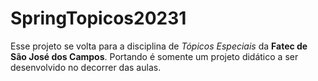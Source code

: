 # SpringTopicos20231

Esse projeto se volta para a disciplina de _Tópicos Especiais_ da **Fatec de São José dos Campos**. Portando é somente um projeto didático a ser desenvolvido no decorrer das aulas.
